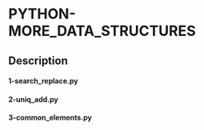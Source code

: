 # PYTHON-MORE_DATA_STRUCTURES
## Description
#### 1-search_replace.py 
#### 2-uniq_add.py
#### 3-common_elements.py
####
####
####
####
####
####
####
####
####
